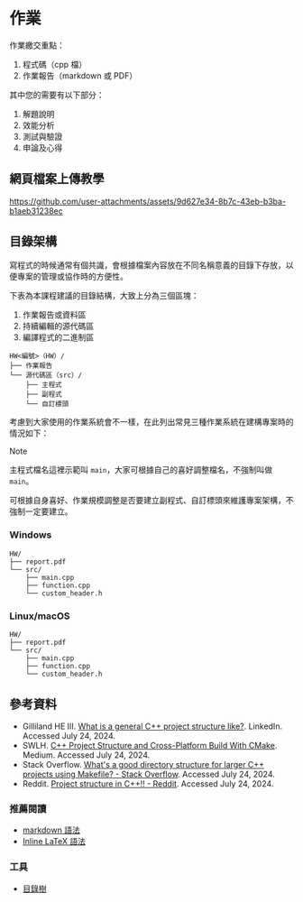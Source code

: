 # 作業

作業繳交重點：

1. 程式碼（cpp 檔）
2. 作業報告（markdown 或 PDF）

其中您的需要有以下部分：

1. 解題說明
2. 效能分析
3. 測試與驗證
4. 申論及心得

## 網頁檔案上傳教學

<https://github.com/user-attachments/assets/9d627e34-8b7c-43eb-b3ba-b1aeb31238ec>

## 目錄架構

寫程式的時候通常有個共識，會根據檔案內容放在不同名稱意義的目錄下存放，以便專案的管理或協作時的方便性。

下表為本課程建議的目錄結構，大致上分為三個區塊：

1. 作業報告或資料區
2. 持續編輯的源代碼區
3. 編譯程式的二進制區

```plain
HW<編號>（HW）/
├── 作業報告
└── 源代碼區（src）/
    ├── 主程式
    ├── 副程式
    └── 自訂標頭
```

考慮到大家使用的作業系統會不一樣，在此列出常見三種作業系統在建構專案時的情況如下：

> [!NOTE]
> 主程式檔名這裡示範叫 `main`，大家可根據自己的喜好調整檔名，不強制叫做 `main`。
>
> 可根據自身喜好、作業規模調整是否要建立副程式、自訂標頭來維護專案架構，不強制一定要建立。

### Windows

```plain
HW/
├── report.pdf
└── src/
    ├── main.cpp
    ├── function.cpp
    └── custom_header.h
```

### Linux/macOS

```plain
HW/
├── report.pdf
└── src/
    ├── main.cpp
    ├── function.cpp
    └── custom_header.h
```

## 參考資料

- Gilliland HE III. [What is a general C++ project structure like?](https://www.linkedin.com/pulse/what-general-c-project-structure-like-herbert-elwood-gilliland-iii). LinkedIn. Accessed July 24, 2024.
- SWLH. [C++ Project Structure and Cross-Platform Build With CMake](https://medium.com/swlh/c-project-structure-for-cmake-67d60135f6f5). Medium. Accessed July 24, 2024.
- Stack Overflow. [What's a good directory structure for larger C++ projects using Makefile? - Stack Overflow](https://stackoverflow.com/questions/2360734/whats-a-good-directory-structure-for-larger-c-projects-using-makefile). Accessed July 24, 2024.
- Reddit. [Project structure in C++!! - Reddit](https://www.reddit.com/r/cpp_questions/comments/m7k0bs/project_structure_in_c/). Accessed July 24, 2024.

### 推薦閱讀

- [markdown 語法](https://markdown.tw/)
- [Inline LaTeX 語法](https://hackmd.io/@sysprog/gnu-linux-dev/https%3A%2F%2Fhackmd.io%2Fs%2FB1RwlM85Z)

### 工具

- [目錄樹](https://tree.nathanfriend.io/)
